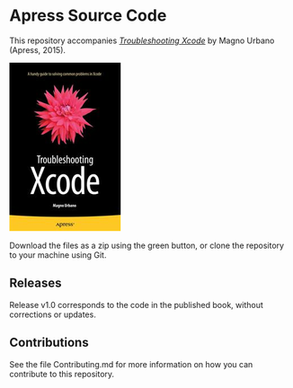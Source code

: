 # Apress Source Code

This repository accompanies [*Troubleshooting Xcode*](http://www.apress.com/9781484215616) by Magno Urbano (Apress, 2015).

![Cover image](9781484215616.jpg)

Download the files as a zip using the green button, or clone the repository to your machine using Git.

## Releases

Release v1.0 corresponds to the code in the published book, without corrections or updates.

## Contributions

See the file Contributing.md for more information on how you can contribute to this repository.
